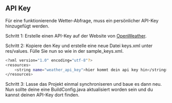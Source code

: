 ## API Key
Für eine funktionierende Wetter-Abfrage, muss ein persönlicher API-Key hinzugefügt werden.

Schritt 1: Erstelle einen API-Key auf der Website von [OpenWeather](https://home.openweathermap.org/api_keys).  

Schritt 2: Kopiere den Key und erstelle eine neue Datei keys.xml unter res/values. Fülle Sie nun so wie in der sample_keys.xml.
```bash
<?xml version="1.0" encoding="utf-8"?>
<resources>
    <string name="weather_api_key">hier kommt dein api key hin</string>
</resources>
```
Schritt 3: Lasse das Projekt einmal synchroniseren und baue es dann neu. Nun sollte deine eine BuildConfig.java aktualisiert worden sein und du kannst deinen API-Key dort finden.
